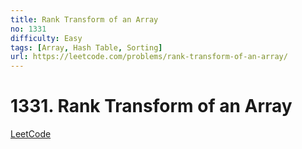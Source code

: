 ```yaml
---
title: Rank Transform of an Array
no: 1331
difficulty: Easy
tags: [Array, Hash Table, Sorting]
url: https://leetcode.com/problems/rank-transform-of-an-array/
---
```


# 1331. Rank Transform of an Array

[LeetCode](https://leetcode.com/problems/rank-transform-of-an-array/)

